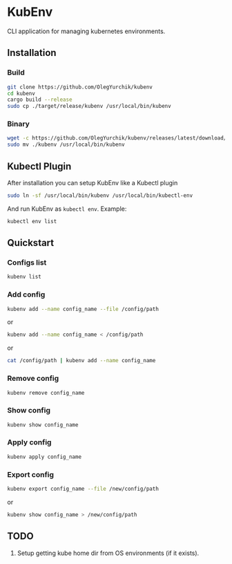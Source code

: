 # KubEnv

CLI application for managing kubernetes environments.

## Installation

### Build
```bash
git clone https://github.com/OlegYurchik/kubenv
cd kubenv
cargo build --release
sudo cp ./target/release/kubenv /usr/local/bin/kubenv
```

### Binary
```bash
wget -c https://github.com/OlegYurchik/kubenv/releases/latest/download/kubenv.tar.gz -O - | tar -xz
sudo mv ./kubenv /usr/local/bin/kubenv
```

## Kubectl Plugin

After installation you can setup KubEnv like a Kubectl plugin
```bash
sudo ln -sf /usr/local/bin/kubenv /usr/local/bin/kubectl-env
```

And run KubEnv as `kubectl env`. Example:
```bash
kubectl env list
```

## Quickstart

### Configs list
```bash
kubenv list
```

### Add config
```bash
kubenv add --name config_name --file /config/path
```
or
```bash
kubenv add --name config_name < /config/path
```
or
```bash
cat /config/path | kubenv add --name config_name
```

### Remove config
```bash
kubenv remove config_name
```

### Show config
```bash
kubenv show config_name
```

### Apply config
```bash
kubenv apply config_name
```

### Export config
```bash
kubenv export config_name --file /new/config/path
```
or
```bash
kubenv show config_name > /new/config/path
```

## TODO

1. Setup getting kube home dir from OS environments (if it exists).


